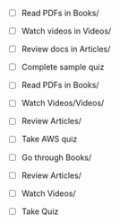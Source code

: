 
- [ ] Read PDFs in Books/
- [ ] Watch videos in Videos/
- [ ] Review docs in Articles/
- [ ] Complete sample quiz

- [ ] Read PDFs in Books/
- [ ] Watch Videos/Videos/
- [ ] Review Articles/
- [ ] Take AWS quiz

- [ ] Go through Books/
- [ ] Review Articles/
- [ ] Watch Videos/
- [ ] Take Quiz
